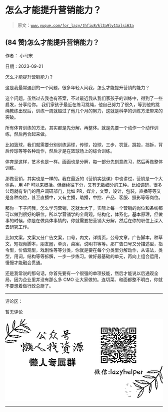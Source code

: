 # 怎么才能提升营销能力？

> 原文：[`www.yuque.com/for_lazy/thfiu8/kl3a9lv11alsi63a`](https://www.yuque.com/for_lazy/thfiu8/kl3a9lv11alsi63a)

## (84 赞)怎么才能提升营销能力？

作者： 小马宋

日期：2023-09-21

怎么才能提升营销能力？

这是我最常遇到的一个问题，很多年轻人问我，怎么才能提升营销的能力？

这个问题，虽然过去我也有答案，不过最近我从我们家孩子的训练中，得到了一些启发，分享给你。
我们家孩子最近在练习跳绳，他自己努力了很久，等到他的跳绳教练出现后，训练一周就超过了他几个月的努力，这就是科学的训练方法带来的突破。

所有体育训练的方法，其实都是先分解，再整体。就是先要一个动作一个动作训练，然后再合起来做。

比如篮球，我们就需要分别训练运球，传球，投球，三步，罚篮，跳投，挡拆，背后传球等等各种动作，然后才是在篮球场上的综合训练。

体育是这样，艺术也是一样。画画也是分解，每一部分先刻意练习，然后再做整体训练。

那做营销，其实也是一样的。我在最近的《营销实战课》中也讲过，营销是一个大体系，用 4P 可以来概括。但继续往下分，又有无数细分的工种。比如调研，很多公司就有专门的用户调研部门，比如 PR，媒介，文案，设计，包装，直播等等又是各种岗位，甚至直播中，又有主播，助播，中控、产品、客服、摄影等等岗位。

那你一下子问我，怎么学习营销，这就太大了，实际上每一个营销的岗位和条线都可以做到很好的职位。所以学营销学的全局观，结构化，体系化，基本原理，但做事的时候，你是在做具体事情的，你就需要把营销大分解，然后在你的职位上深入去研究工作。

比如文案，文案又分广告文案，口号，内文，详情页，公号文章，广告脚本，种草文，短视频脚本，朋友圈，单页，菜案，说明书等等。那广告口号又分描述型，指令型，价值观型，戏剧性等等分类，你就是要在每个分类里分解动作，从语法，类型，用词，结构等等拆解，一步一步练习。做好最基础的单元，再向上组合运用，慢慢才能融会贯通。

还是我常说的那句话，你首先要有一个很强的单项技能，然后才能说以后通观全局，因为企业里并没有那么多 CMO 让大家做的。连切菜、和面都整不明白，你就不要想着做行政总厨了。

* * *

评论区：

暂无评论

![](img/1c37d505930596d12a88ab23e11aa07a.png)

* * *